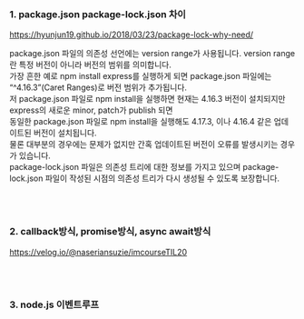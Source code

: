 ### 1. package.json package-lock.json 차이

https://hyunjun19.github.io/2018/03/23/package-lock-why-need/

package.json 파일의 의존성 선언에는 version range가 사용됩니다. version range란 특정 버전이 아니라 버전의 범위를 의미합니다. <br>
가장 흔한 예로 npm install express를 실행하게 되면 package.json 파일에는 “^4.16.3”(Caret Ranges)로 버전 범위가 추가됩니다. <br>
저 package.json 파일로 npm install을 실행하면 현재는 4.16.3 버전이 설치되지만 express의 새로운 minor, patch가 publish 되면  <br>
동일한 package.json 파일로 npm install을 실행해도 4.17.3, 이나 4.16.4 같은 업데이트된 버전이 설치됩니다. <br>
물론 대부분의 경우에는 문제가 없지만 간혹 업데이트된 버전이 오류를 발생시키는 경우가 있습니다. <br>
package-lock.json 파일은 의존성 트리에 대한 정보를 가지고 있으며 package-lock.json 파일이 작성된 시점의 의존성 트리가 다시 생성될 수 있도록 보장합니다. <br>

<br><br>

### 2. callback방식, promise방식, async await방식

https://velog.io/@naseriansuzie/imcourseTIL20

<br><br>

### 3. node.js 이벤트루프



<br><br>
